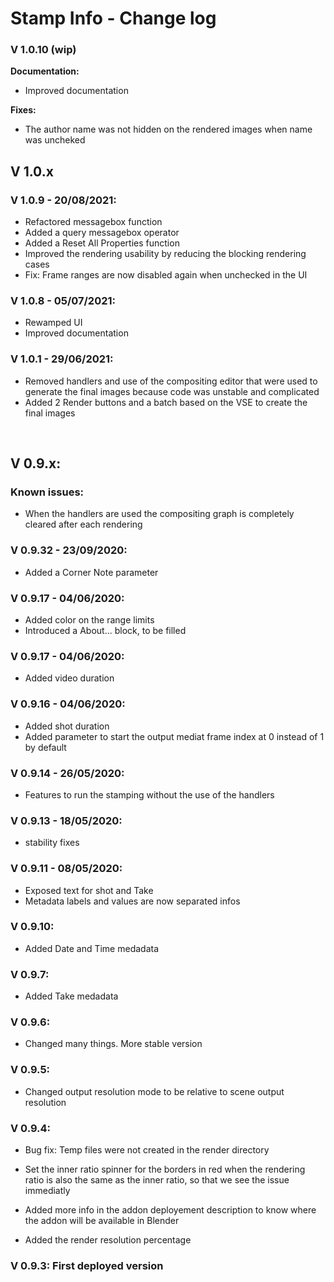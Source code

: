 # Stamp Info - Change log

### V 1.0.10 (wip)
**Documentation:**
- Improved documentation

**Fixes:**
- The author name was not hidden on the rendered images when name was uncheked


## V 1.0.x

### V 1.0.9 - 20/08/2021:
- Refactored messagebox function
- Added a query messagebox operator
- Added a Reset All Properties function
- Improved the rendering usability by reducing the blocking rendering cases
- Fix: Frame ranges are now disabled again when unchecked in the UI

### V 1.0.8 - 05/07/2021:
- Rewamped UI
- Improved documentation

### V 1.0.1 - 29/06/2021:
- Removed handlers and use of the compositing editor that were used to generate the final images
because code was unstable and complicated
- Added 2 Render buttons and a batch based on the VSE to create the final images

<br />

## V  0.9.x:

### Known issues:
- When the handlers are used the compositing graph is completely cleared after each rendering

### V 0.9.32 - 23/09/2020:
- Added a Corner Note parameter

### V 0.9.17 - 04/06/2020:
- Added color on the range limits
- Introduced a About... block, to be filled
	
### V 0.9.17 - 04/06/2020:
- Added video duration

### V 0.9.16 - 04/06/2020:
- Added shot duration
- Added parameter to start the output mediat frame index at 0 instead of 1 by default

### V 0.9.14 - 26/05/2020:
- Features to run the stamping without the use of the handlers

### V  0.9.13 - 18/05/2020:
- stability fixes

### V  0.9.11 - 08/05/2020:
- Exposed text for shot and Take
- Metadata labels and values are now separated infos

### V 0.9.10:
- Added Date and Time medadata

### V 0.9.7:
- Added Take medadata

### V 0.9.6:
- Changed many things. More stable version
	
### V 0.9.5:
- Changed output resolution mode to be relative to scene output resolution

### V 0.9.4:
- Bug fix: Temp files were not created in the render directory

- Set the inner ratio spinner for the borders in red when the rendering ratio is also the same as
	the inner ratio, so that we see the issue immediatly

- Added more info in the addon deployement description to know where the addon will be available in Blender

- Added the render resolution percentage


### V 0.9.3: First deployed version


